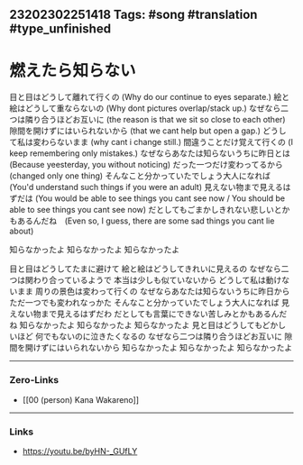 23202302251418
Tags: #song #translation #type_unfinished 
---
# 燃えたら知らない
目と目はどうして離れて行くの (Why do our continue to eyes separate.)
絵と絵はどうして重ならないの (Why dont pictures overlap/stack up.)
なぜなら二つは隣り合うほどお互いに (the reason is that we sit so close to each other)
隙間を開けずにはいられないから (that we cant help but open a gap.)
どうして私は変わらないまま (why cant i change still.)
間違うことだけ覚えて行くの (I keep remembering only mistakes.)
なぜならあなたは知らないうちに昨日とは (Because yeesterday, you without noticing)
だった一つだけ変わってるから (changed only one thing)
そんなこと分かっていたでしょう大人になれば (You'd understand such things if you were an adult)
見えない物まで見えるはずだは (You would be able to see things you cant see now / You should be able to see things you cant see now)
だとしてもごまかしきれない悲しいとかもあるんだね　(Even so, I guess, there are some sad things you cant lie about)

知らなかったよ
知らなかったよ
知らなかったよ

目と目はどうしてたまに避けて
絵と絵はどうしてきれいに見えるの
なぜなら二つは関わり合っているようで
本当は少しも似ていないから
どうして私は動けないまま
周りの景色は変わって行くの
なぜならあなたは知らないうちに昨日から
ただ一つでも変われなっかた
そんなこと分かっていたでしょう大人になれば
見えない物まで見えるはずだわ
だとしても言葉にできない苦しみとかもあるんだね
知らなかったよ
知らなかったよ
知らなかったよ
見と目はどうしてもどかしいほど
何でもないのに泣きたくなるの
なぜなら二つは隣り合うほどお互いに
隙間を開けずにはいられないから
知らなかったよ
知らなかったよ
知らなかったよ

---
### Zero-Links
- [[00 (person) Kana Wakareno]]
---
### Links
- https://youtu.be/byHN-_GUfLY


